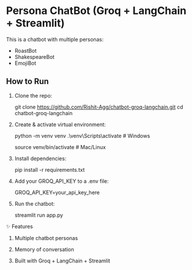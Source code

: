 #  Persona ChatBot (Groq + LangChain + Streamlit)

This is a chatbot with multiple personas:
- RoastBot
- ShakespeareBot
- EmojiBot

##  How to Run
1. Clone the repo:
   
   git clone https://github.com/Rishit-Agg/chatbot-groq-langchain.git
   cd chatbot-groq-langchain


2. Create & activate virtual environment:

    python -m venv venv
    .\venv\Scripts\activate   # Windows
   
    source venv/bin/activate # Mac/Linux

4. Install dependencies:

    pip install -r requirements.txt

5. Add your GROQ_API_KEY to a .env file:

    GROQ_API_KEY=your_api_key_here

6. Run the chatbot:

    streamlit run app.py


✨ Features

1. Multiple chatbot personas

2. Memory of conversation

3. Built with Groq + LangChain + Streamlit
